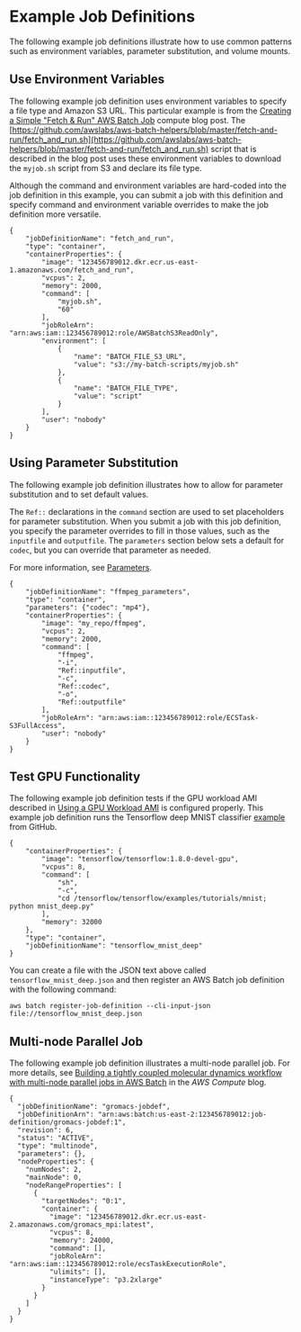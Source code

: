 # Example Job Definitions<a name="example-job-definitions"></a>

The following example job definitions illustrate how to use common patterns such as environment variables, parameter substitution, and volume mounts\.

## Use Environment Variables<a name="example-use-envvars"></a>

The following example job definition uses environment variables to specify a file type and Amazon S3 URL\. This particular example is from the [Creating a Simple "Fetch & Run" AWS Batch Job](https://aws.amazon.com/blogs/compute/creating-a-simple-fetch-and-run-aws-batch-job/) compute blog post\. The [https://github.com/awslabs/aws-batch-helpers/blob/master/fetch-and-run/fetch_and_run.sh](https://github.com/awslabs/aws-batch-helpers/blob/master/fetch-and-run/fetch_and_run.sh) script that is described in the blog post uses these environment variables to download the `myjob.sh` script from S3 and declare its file type\.

Although the command and environment variables are hard\-coded into the job definition in this example, you can submit a job with this definition and specify command and environment variable overrides to make the job definition more versatile\.

```
{
    "jobDefinitionName": "fetch_and_run",
    "type": "container",
    "containerProperties": {
        "image": "123456789012.dkr.ecr.us-east-1.amazonaws.com/fetch_and_run",
        "vcpus": 2,
        "memory": 2000,
        "command": [
            "myjob.sh",
            "60"
        ],
        "jobRoleArn": "arn:aws:iam::123456789012:role/AWSBatchS3ReadOnly",
        "environment": [
            {
                "name": "BATCH_FILE_S3_URL",
                "value": "s3://my-batch-scripts/myjob.sh"
            },
            {
                "name": "BATCH_FILE_TYPE",
                "value": "script"
            }
        ],
        "user": "nobody"
    }
}
```

## Using Parameter Substitution<a name="example-use-parameters"></a>

The following example job definition illustrates how to allow for parameter substitution and to set default values\.

The `Ref::` declarations in the `command` section are used to set placeholders for parameter substitution\. When you submit a job with this job definition, you specify the parameter overrides to fill in those values, such as the `inputfile` and `outputfile`\. The `parameters` section below sets a default for `codec`, but you can override that parameter as needed\.

For more information, see [Parameters](job_definition_parameters.md#parameters)\.

```
{
    "jobDefinitionName": "ffmpeg_parameters",
    "type": "container",
    "parameters": {"codec": "mp4"},
    "containerProperties": {
        "image": "my_repo/ffmpeg",
        "vcpus": 2,
        "memory": 2000,
        "command": [
            "ffmpeg",
            "-i",
            "Ref::inputfile",
            "-c",
            "Ref::codec",
            "-o",
            "Ref::outputfile"
        ],
        "jobRoleArn": "arn:aws:iam::123456789012:role/ECSTask-S3FullAccess",
        "user": "nobody"
    }
}
```

## Test GPU Functionality<a name="example-test-gpu"></a>

The following example job definition tests if the GPU workload AMI described in [Using a GPU Workload AMI](batch-gpu-ami.md) is configured properly\. This example job definition runs the Tensorflow deep MNIST classifier [example](https://github.com/tensorflow/tensorflow/blob/r1.8/tensorflow/examples/tutorials/mnist/mnist_deep.py) from GitHub\.

```
{
    "containerProperties": {
        "image": "tensorflow/tensorflow:1.8.0-devel-gpu",
        "vcpus": 8,
        "command": [
            "sh",
            "-c",
            "cd /tensorflow/tensorflow/examples/tutorials/mnist; python mnist_deep.py"
        ],
        "memory": 32000
    },
    "type": "container",
    "jobDefinitionName": "tensorflow_mnist_deep"
}
```

You can create a file with the JSON text above called `tensorflow_mnist_deep.json` and then register an AWS Batch job definition with the following command:

```
aws batch register-job-definition --cli-input-json file://tensorflow_mnist_deep.json
```

## Multi\-node Parallel Job<a name="example-mnp-job-definition"></a>

The following example job definition illustrates a multi\-node parallel job\. For more details, see [Building a tightly coupled molecular dynamics workflow with multi\-node parallel jobs in AWS Batch](http://aws.amazon.com/blogs/compute/building-a-tightly-coupled-molecular-dynamics-workflow-with-multi-node-parallel-jobs-in-aws-batch/) in the *AWS Compute* blog\.

```
{
  "jobDefinitionName": "gromacs-jobdef",
  "jobDefinitionArn": "arn:aws:batch:us-east-2:123456789012:job-definition/gromacs-jobdef:1",
  "revision": 6,
  "status": "ACTIVE",
  "type": "multinode",
  "parameters": {},
  "nodeProperties": {
    "numNodes": 2,
    "mainNode": 0,
    "nodeRangeProperties": [
      {
        "targetNodes": "0:1",
        "container": {
          "image": "123456789012.dkr.ecr.us-east-2.amazonaws.com/gromacs_mpi:latest",
          "vcpus": 8,
          "memory": 24000,
          "command": [],
          "jobRoleArn": "arn:aws:iam::123456789012:role/ecsTaskExecutionRole",
          "ulimits": [],
          "instanceType": "p3.2xlarge"
        }
      }
    ]
  }
}
```